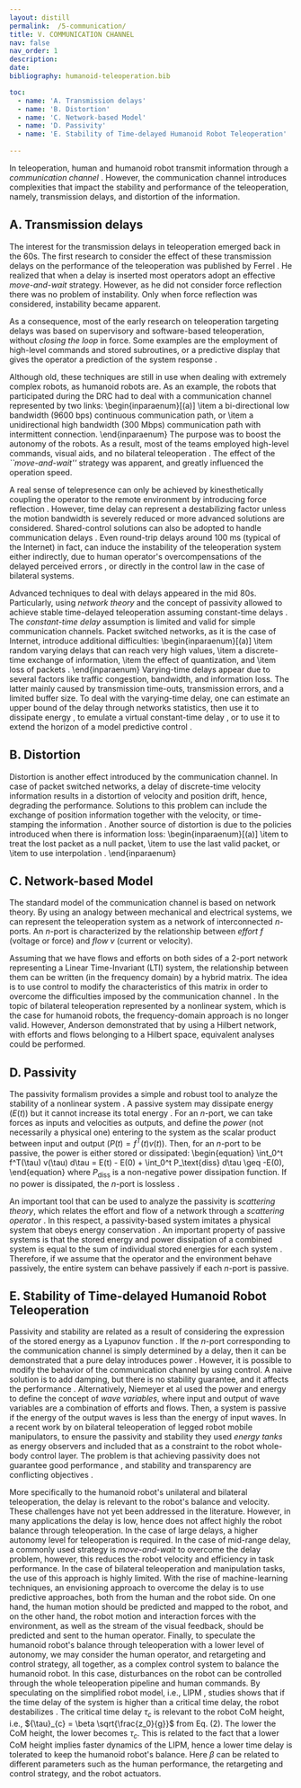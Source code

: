 ```yaml
---
layout: distill
permalink:  /5-communication/
title: V. COMMUNICATION CHANNEL
nav: false
nav_order: 1
description:
date:
bibliography: humanoid-teleoperation.bib

toc:
  - name: 'A. Transmission delays'
  - name: 'B. Distortion'
  - name: 'C. Network-based Model'
  - name: 'D. Passivity'
  - name: 'E. Stability of Time-delayed Humanoid Robot Teleoperation'
  
---
```


In teleoperation, human and humanoid robot transmit information through a _communication channel_ <d-cite key="Bemporad_CDC1998"></d-cite>.
However, the communication channel introduces complexities that impact the stability and performance of the teleoperation, namely, transmission delays, and distortion of the information.
		
## A. Transmission delays

The interest for the transmission delays in teleoperation emerged back in the 60s.
The first research to consider the effect of these transmission delays on the performance of the teleoperation was published by Ferrel <d-cite key="Ferrel_THFE1965"></d-cite>. 
He realized that when a delay is inserted most operators adopt an effective _move-and-wait_ strategy.
However, as he did not consider force reflection there was no problem of instability.
Only when force reflection was considered, instability became apparent.
			
As a consequence, most of the early research on teleoperation targeting delays was based on
supervisory and software-based teleoperation, without	_closing the loop_ in force.
Some examples are the employment of high-level commands and stored subroutines,
or a predictive display that gives the operator a
prediction of the system response <d-cite key="Bemporad_CDC1998"></d-cite>.
			
Although old, these techniques are still in use when dealing with extremely complex robots,
as humanoid robots are.
As an example, the robots that participated during the DRC
had to deal	with a communication channel represented by two links:
\begin{inparaenum}[(a)]
\item a bi-directional low bandwidth (9600 bps) continuous communication path, or
\item a unidirectional high bandwidth (300 Mbps) communication path with intermittent connection.
\end{inparaenum}
The purpose was to boost the autonomy of the robots.
As a result, most of the teams employed high-level commands, visual aids, and no bilateral
teleoperation <d-cite key="feng2015optimization"></d-cite>.
The effect of the _``move-and-wait''_ strategy was apparent, and greatly influenced the operation speed.
			
A real sense of telepresence can only be achieved by	kinesthetically coupling the operator to the remote environment by
introducing force reflection <d-cite key="hokayem2006bilateral"></d-cite>.
However, time delay can represent a destabilizing factor unless the motion bandwidth is severely reduced
or more advanced solutions are considered.
Shared-control solutions can also be adopted to handle communication
delays <d-cite key="liu2013"></d-cite>.
Even round-trip delays around 100 ms (typical of the Internet) in fact, can induce the instability of the teleoperation system either indirectly, due to human operator's overcompensations of the delayed perceived errors <d-cite key="ferrell1965"></d-cite>, or directly in the control law in the case of bilateral systems.

Advanced techniques to deal with delays appeared in the mid 80s.
Particularly, using _network theory_ and the concept of passivity allowed to achieve stable
time-delayed teleoperation assuming constant-time delays <d-cite key="Anderson_IJRR1992"></d-cite> <d-cite key="Niemeyer_JOE1991"></d-cite>.
The _constant-time delay_ assumption is limited and valid for simple communication channels.
Packet switched networks, as it is the case of Internet, introduce additional difficulties:
\begin{inparaenum}[(a)]
\item random varying delays that can reach very high values,
\item a discrete-time exchange of information,
\item the effect of quantization, and
\item loss of packets <d-cite key="hokayem2006bilateral"></d-cite>.
\end{inparaenum}
Varying-time delays appear due to several factors like traffic congestion, bandwidth, and information loss.
The latter mainly caused by transmission time-outs, transmission errors, and a limited buffer size.
To deal with the varying-time delay,
one can
estimate an upper bound of the delay
through networks statistics, then use it to dissipate energy <d-cite key="Lozano_Mechatronics2002"></d-cite>,
to emulate a virtual constant-time delay <d-cite key="Kosuge_ICRA1996"></d-cite>, or to use it to extend the horizon of a model predictive control <d-cite key="Bemporad_CDC1998"></d-cite>.

## B. Distortion
			
Distortion is another effect introduced by the communication channel.
In case of packet switched networks, a delay of discrete-time velocity information results in a distortion of velocity and position drift, hence, degrading the performance.
Solutions to this problem can include the exchange of position information together with the velocity, or time-stamping the information <d-cite key="Chopra_ACC2003"></d-cite>.
Another source of distortion is due to the policies introduced when there is information loss:
\begin{inparaenum}[(a)]
\item to treat the lost packet as a null packet,
\item to use the last valid packet, or
\item to use interpolation <d-cite key="hokayem2006bilateral"></d-cite>.
\end{inparaenum}
			
## C. Network-based Model

The standard model of the communication channel is based on network theory.
By using an analogy between mechanical and electrical systems, we can represent the teleoperation system as
a network of interconnected $n$-ports. 
An $n$-port is characterized by the relationship between _effort_ $f$ (voltage or force) and _flow_ $v$ (current or velocity).

Assuming that we have flows and efforts on both sides of a 2-port network representing a Linear Time-Invariant
(LTI) system, the relationship between them can be written (in the frequency domain) by a hybrid matrix.
The idea is to use control to modify the characteristics of this matrix in order to overcome the difficulties imposed by the communication channel <d-cite key="hokayem2006bilateral"></d-cite>.
In the topic of bilateral teleoperation represented by a nonlinear system, which is the case for humanoid robots, the frequency-domain approach is no longer valid.
However, Anderson <d-cite key="Anderson_IJRR1992"></d-cite> demonstrated that by using a Hilbert network, with efforts and flows
belonging to a Hilbert space, equivalent analyses could be performed.
			
## D. Passivity

The passivity formalism provides a simple and robust tool to analyze the stability of a nonlinear system <d-cite key="Niemeyer_JOE1991"></d-cite>.
A passive system may dissipate energy ($E(t)$) but it cannot increase its total energy <d-cite key="Anderson_TAC1989"></d-cite>.
For an $n$-port, we can take forces as inputs and velocities as outputs, and define the _power_
(not necessarily a physical one) entering to the system as the scalar product between input and output
($P(t) = f^T(t) v(t)$).
Then, for an $n$-port to be passive, the power is either stored or dissipated:
\begin{equation}
\int_0^t f^T(\tau) v(\tau) d\tau = E(t) - E(0) + \int_0^t P_\text{diss} d\tau
\geq -E(0),
\end{equation}
where $P_\text{diss}$ is a non-negative power dissipation function. If no power is dissipated, the $n$-port is lossless <d-cite key="Niemeyer_JOE1991"></d-cite>.



An important tool that can be used to analyze the passivity
is _scattering theory_, which relates the effort and flow of a network through a _scattering operator_ <d-cite key="Anderson_TAC1989, hokayem2006bilateral"></d-cite>.
In this respect, a passivity-based system imitates a physical system that obeys energy conservation
<d-cite key="Niemeyer_JOE1991"></d-cite>.
An important property of passive systems is that the stored energy and power dissipation of a combined system is equal to the sum of individual stored energies for each system <d-cite key="Niemeyer_JOE1991"></d-cite>.
Therefore, if we assume that the operator and the environment behave passively, the entire system can behave passively if each $n$-port is passive.


			
## E. Stability of Time-delayed Humanoid Robot Teleoperation

Passivity and stability are related as a result of considering the expression of the stored energy as a Lyapunov function <d-cite key="Niemeyer_JOE1991"></d-cite>.
If the $n$-port corresponding to the communication channel is simply determined by a delay, then it can be demonstrated that a pure delay introduces power <d-cite key="Anderson_TAC1989"></d-cite>.
However, it is possible to modify the behavior of the communication channel by using control.
A naive solution is to add damping, but there is no stability guarantee, and it affects the performance <d-cite key="Niemeyer_JOE1991"></d-cite>.
Alternatively, Niemeyer et al <d-cite key="Niemeyer_JOE1991"></d-cite> used the power and energy to define the concept of _wave variables_, where input and output of wave variables are a combination of efforts and flows.
Then, a system is passive if the energy of the output waves is less than the energy of input waves.
In a recent work by <d-cite key="risiglione2021passivity"></d-cite> on bilateral teleoperation of legged robot mobile manipulators, to ensure the passivity and stability they used _energy tanks_ as energy observers and included that as a constraint to the robot whole-body control layer.
The problem is that achieving passivity does not guarantee good performance <d-cite key="Chopra_ACC2003"></d-cite>, and stability and transparency are conflicting objectives <d-cite key="hokayem2006bilateral"></d-cite>.

More specifically to the humanoid robot's unilateral and bilateral teleoperation, the delay is relevant to the robot's balance and velocity. These challenges have not yet been addressed in the literature. However, in many applications the delay is low, hence does not affect highly the robot balance through teleoperation. In the case of large delays, a higher autonomy level for teleoperation is required. In the case of mid-range delay, a commonly used strategy is _move-and-wait_ to overcome the delay problem, however, this reduces the robot velocity and efficiency in task performance. In the case of bilateral teleoperation and manipulation tasks, the use of this approach is highly limited.
With the rise of machine-learning techniques, an envisioning approach to overcome the delay is to use predictive approaches, both from the human and the robot side.
On one hand, the human motion should be predicted and mapped to the robot, and on the other hand, the robot motion and interaction forces with the environment, as well as the stream of the visual feedback, should be predicted and sent to the human operator. 
Finally, to speculate the humanoid robot's balance through teleoperation with a lower level of autonomy, we may consider the human operator, and retargeting and control strategy, all together, as a complex control system to balance the humanoid robot. In this case, disturbances on the robot can be controlled through the whole teleoperation pipeline and human commands.
By speculating on the simplified robot model, i.e., LIPM , studies shows that if the time delay of the system is higher than a critical time delay, the robot destabilizes <d-cite key="milton2009time"></d-cite>. The critical time delay ${\tau}_{c}$ is relevant to the robot CoM height, i.e., ${\tau}_{c} = \beta  \sqrt{\frac{z_0}{g}}$ from Eq. (2). The lower the CoM height, the lower becomes ${\tau}_{c}$.
This is related to the fact that a lower CoM height implies faster dynamics of the LIPM, hence a lower time delay is tolerated to keep the humanoid robot's balance. Here $\beta$ can be related to different parameters such as the human performance, the retargeting and control strategy, and the robot actuators.
